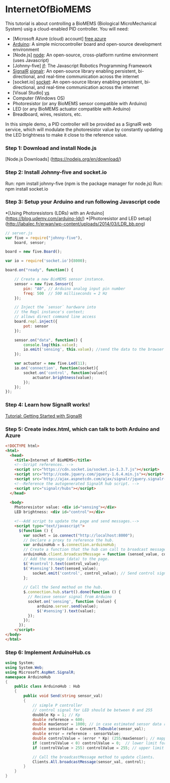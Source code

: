 # InternetOfBioMEMS

This tutorial is about controlling a BioMEMS (Biological MicroMechanical System) usig a cloud-enabled PID controller. You will need:

  - [Microsoft Azure (cloud) account] [free azure]
  - [Arduino][arduino]: A simple microcontroller board and open-source development environment 
  - [Node.js] [node]: An open-source, cross-platform runtime environment (uses Javascript)
  - [Johnny-five] [jf]: The Javascript Robotics Programming Framework
  - [SignalR] [signalr]: An open-source library enabling persistent, bi-directional, and real-time communication across the internet
  - [socket.io] [socket]: An open-source library enabling persistent, bi-directional, and real-time communication across the internet
  - [Visual Studio] [vs]
  - Computer (Windows OS)
  - Photoresistor (or any BioMEMS sensor compatible with Arduino)
  - LED (or any BioMEMS actuator compatible with Arduino)
  - Breadboard, wires, resistors, etc.

In this simple demo, a PID controller will be provided as a SignalR web service, which will modulate the photoresistor value by constantly updating the LED brightness to make it close to the reference value. 

### Step 1: Download and install Node.js
[Node.js Downloads] (https://nodejs.org/en/download/) 

### Step 2: Install Johnny-five and socket.io
Run: npm install johnny-five (npm is the package manager for node.js)
Run: npm install socket.io

### Step 3: Setup your Arduino and run following Javascript code
*[Using Photoresistors (LDRs) with an Arduino] (https://blog.udemy.com/arduino-ldr/)
*[Photoresistor and LED setup] (http://labalec.fr/erwan/wp-content/uploads/2014/03/LDR_bb.png)
```javascript
// server.js
var five = require("johnny-five"),
    board, sensor;

board = new five.Board();

var io = require('socket.io')(8000);

board.on("ready", function() {

    // Create a new BioMEMS sensor instance.
    sensor = new five.Sensor({
        pin: "A0", // Arduino analog input pin number
        freq: 500  // 500 milliseconds = 2 Hz
    });

    // Inject the `sensor` hardware into
    // the Repl instance's context;
    // allows direct command line access
    board.repl.inject({
        pot: sensor
    });

    sensor.on("data", function() {
        console.log(this.value);
        io.emit('sensing', this.value); //send the data to the browser
    });

    var actuator = new five.Led(11);
    io.on('connection', function(socket){
        socket.on('control', function(value){
            actuator.brightness(value);
        });
    });
});
```
### Step 4: Learn how SignalR works!
[Tutorial: Getting Started with SignalR](http://www.asp.net/signalr) 

### Step 5: Create index.html, which can talk to both Arduino and Azure

``` html
<!DOCTYPE html>
<html>
  <head>
    <title>Internet of BioMEMS</title>
    <!--Script references. -->
    <script src="https://cdn.socket.io/socket.io-1.3.7.js"></script>
    <script src="http://code.jquery.com/jquery-1.6.4.min.js"></script>
    <script src="http://ajax.aspnetcdn.com/ajax/signalr/jquery.signalr-2.2.0.min.js"></script>
    <!--Reference the autogenerated SignalR hub script. -->
    <script src="signalr/hubs"></script>
  </head>
  
  <body>
    Photoresistor value: <div id="sensing"></div>
    LED brightness: <div id="control"></div>

    <!--Add script to update the page and send messages.-->
    <script type="text/javascript">
      $(function () {
        var socket = io.connect("http://localhost:8000");
        // Declare a proxy to reference the hub.
        var arduinoHub = $.connection.arduinoHub;
        // Create a function that the hub can call to broadcast messages (data).
        arduinoHub.client.broadcastMessage = function (sensed_value, control_value) {
        // Add the message (data) to the page.
        $('#control').text(control_value);
        $('#sensing').text(sensed_value);
            socket.emit('control', control_value); // Send control signal to Arduino
        };
        
        // Call the Send method on the hub.
        $.connection.hub.start().done(function () {
          // Recieve sensor signal from Arduino
          socket.on('sensing', function (value) {
              arduino.server.send(value);
              $('#sensing').text(value);
          });
        });
      });
    </script>
</body>
</html>
```
### Step 6: Implement ArduinoHub.cs 
``` cs
using System;
using System.Web;
using Microsoft.AspNet.SignalR;
namespace ArduinoHub
{
    public class ArduinoHub : Hub
    {
        public void Send(string sensor_val)
        {
            // simple P controller
            // control signal for LED should be between 0 and 255
            doubble Kp = 1; // Kp
            double reference = 600;  
            double maxSensor = 1000; // in case estimated sensor data range: 0 - 1000
            double sensorValue = Convert.ToDouble(sensor_val);
            double error = reference - sensorValue; 
            double controlValue = (error * Kp) (255/maxSensor); // mapping from sensing to control
            if (controlValue < 0) controlValue = 0;  // lower limit for control signal
            if (controlValue > 255) controlValue = 255; // upper limit for control signal

            // Call the broadcastMessage method to update clients.
            Clients.All.broadcastMessage(sensor_val, control);
        }
    }
}
```

[free azure]: <https://azure.microsoft.com/en-us/pricing/free-trial/>
[arduino]: <https://www.arduino.cc/>
[node]: <https://nodejs.org>
[jf]:<http://johnny-five.io/>
[signalr]:<http://www.asp.net/signalr>
[socket]:<http://http://socket.io/>
[vs]: <https://www.visualstudio.com/en-us/visual-studio-homepage-vs.aspx>
[signalr tutorial]: <hhttp://www.asp.net/signalr/overview/getting-started/tutorial-getting-started-with-signalr>
